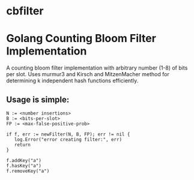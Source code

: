 cbfilter
========

# Golang Counting Bloom Filter Implementation

A counting bloom filter implementation with arbitrary number (1-8) of
bits per slot. Uses murmur3 and Kirsch and MitzenMacher method for
determining k independent hash functions efficiently.

## Usage is simple:

```
N := <number insertions>
B := <bits-per-slot>
FP := <max-false-positive-prob>

if f, err := newFilter(N, B, FP); err != nil {
   log.Error("error creating filter:", err)
   return
}

f.addKey("a")
f.hasKey("a")
f.removeKey("a")
```